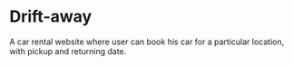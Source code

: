 # Drift-away
A car rental website where user can book his car for a particular location, with pickup and returning date.
